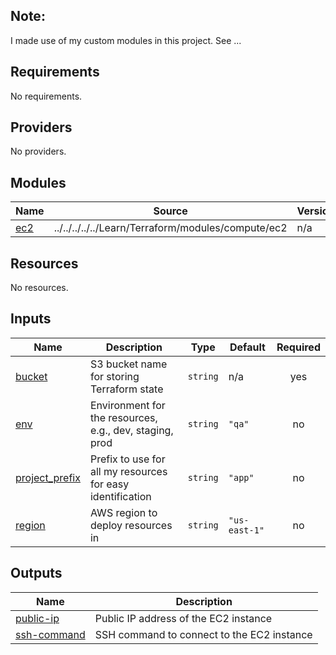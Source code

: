 <!-- BEGIN_TF_DOCS -->

## Note:

I made use of my custom modules in this project. See ...

## Requirements

No requirements.

## Providers

No providers.

## Modules

| Name                                         | Source                                             | Version |
| -------------------------------------------- | -------------------------------------------------- | ------- |
| <a name="module_ec2"></a> [ec2](#module_ec2) | ../../../../../Learn/Terraform/modules/compute/ec2 | n/a     |

## Resources

No resources.

## Inputs

| Name                                                                        | Description                                                | Type     | Default       | Required |
| --------------------------------------------------------------------------- | ---------------------------------------------------------- | -------- | ------------- | :------: |
| <a name="input_bucket"></a> [bucket](#input_bucket)                         | S3 bucket name for storing Terraform state                 | `string` | n/a           |   yes    |
| <a name="input_env"></a> [env](#input_env)                                  | Environment for the resources, e.g., dev, staging, prod    | `string` | `"qa"`        |    no    |
| <a name="input_project_prefix"></a> [project_prefix](#input_project_prefix) | Prefix to use for all my resources for easy identification | `string` | `"app"`       |    no    |
| <a name="input_region"></a> [region](#input_region)                         | AWS region to deploy resources in                          | `string` | `"us-east-1"` |    no    |

## Outputs

| Name                                                                 | Description                                |
| -------------------------------------------------------------------- | ------------------------------------------ |
| <a name="output_public-ip"></a> [public-ip](#output_public-ip)       | Public IP address of the EC2 instance      |
| <a name="output_ssh-command"></a> [ssh-command](#output_ssh-command) | SSH command to connect to the EC2 instance |

<!-- END_TF_DOCS -->
